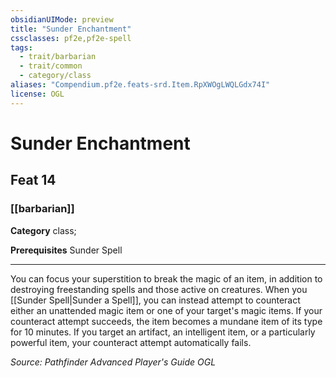 ```yaml
---
obsidianUIMode: preview
title: "Sunder Enchantment"
cssclasses: pf2e,pf2e-spell
tags:
  - trait/barbarian
  - trait/common
  - category/class
aliases: "Compendium.pf2e.feats-srd.Item.RpXWOgLWQLGdx74I"
license: OGL
---
```

# Sunder Enchantment
## Feat 14
### [[barbarian]]

**Category** class; 



**Prerequisites** Sunder Spell
* * *
You can focus your superstition to break the magic of an item, in addition to destroying freestanding spells and those active on creatures. When you [[Sunder Spell|Sunder a Spell]], you can instead attempt to counteract either an unattended magic item or one of your target's magic items. If your counteract attempt succeeds, the item becomes a mundane item of its type for 10 minutes. If you target an artifact, an intelligent item, or a particularly powerful item, your counteract attempt automatically fails.

*Source: Pathfinder Advanced Player's Guide*
*OGL*